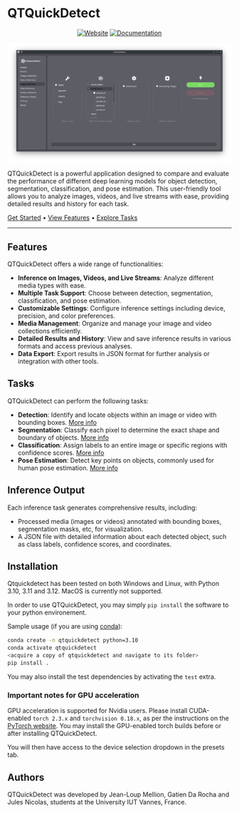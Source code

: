 # QTQuickDetect

<div align="center">

[![Website](https://img.shields.io/badge/Website-Visit-blue?style=for-the-badge&logo=google-chrome)](https://qtquickdetect.feur.live)
[![Documentation](https://img.shields.io/badge/Documentation-Read-green?style=for-the-badge&logo=readthedocs)](https://qtquickdetect.feur.live/docs/)

![app_screenshot](media/app_screenshot.png)

</div>

QTQuickDetect is a powerful application designed to compare and evaluate the performance of different deep learning models for object detection, segmentation, classification, and pose estimation. This user-friendly tool allows you to analyze images, videos, and live streams with ease, providing detailed results and history for each task.

[Get Started](#installation) • [View Features](#features) • [Explore Tasks](#tasks)

---

## Features

QTQuickDetect offers a wide range of functionalities:

- **Inference on Images, Videos, and Live Streams**: Analyze different media types with ease.
- **Multiple Task Support**: Choose between detection, segmentation, classification, and pose estimation.
- **Customizable Settings**: Configure inference settings including device, precision, and color preferences.
- **Media Management**: Organize and manage your image and video collections efficiently.
- **Detailed Results and History**: View and save inference results in various formats and access previous analyses.
- **Data Export**: Export results in JSON format for further analysis or integration with other tools.

## Tasks

QTQuickDetect can perform the following tasks:

- **Detection**: Identify and locate objects within an image or video with bounding boxes. [More info](https://docs.ultralytics.com/tasks/detect/)
- **Segmentation**: Classify each pixel to determine the exact shape and boundary of objects. [More info](https://docs.ultralytics.com/tasks/segment/)
- **Classification**: Assign labels to an entire image or specific regions with confidence scores. [More info](https://docs.ultralytics.com/tasks/classify/)
- **Pose Estimation**: Detect key points on objects, commonly used for human pose estimation. [More info](https://docs.ultralytics.com/tasks/pose/)

## Inference Output

Each inference task generates comprehensive results, including:

- Processed media (images or videos) annotated with bounding boxes, segmentation masks, etc, for visualization.
- A JSON file with detailed information about each detected object, such as class labels, confidence scores, and coordinates.

## Installation

Qtquickdetect has been tested on both Windows and Linux, with Python 3.10, 3.11 and 3.12. MacOS is currently not supported.

In order to use QTQuickDetect, you may simply `pip install` the software to your python environement.

Sample usage (if you are using [conda](https://docs.conda.io/en/latest/)):

```bash
conda create -n qtquickdetect python=3.10
conda activate qtquickdetect
<acquire a copy of qtquickdetect and navigate to its folder>
pip install .
```

You may also install the test dependencies by activating the `test` extra.

### Important notes for GPU acceleration

GPU acceleration is supported for Nvidia users. Please install CUDA-enabled `torch 2.3.x` and `torchvision 0.18.x`, as per the instructions on the [PyTorch website](https://pytorch.org/get-started/locally/). You may install the GPU-enabled torch builds before or after installing QTQuickDetect.

You will then have access to the device selection dropdown in the presets tab.

## Authors

QTQuickDetect was developed by Jean-Loup Mellion, Gatien Da Rocha and Jules Nicolas, students at the University IUT Vannes, France.
